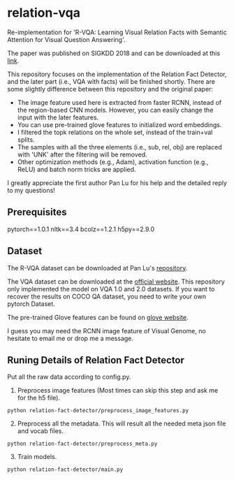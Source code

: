 # relation-vqa
Re-implementation for 'R-VQA: Learning Visual Relation Facts with Semantic Attention for Visual Question Answering'.

The paper was published on SIGKDD 2018 and can be downloaded at this [link](http://www.kdd.org/kdd2018/accepted-papers/view/r-vqa-learning-visual-relation-facts-with-semantic-attention-for-visual-que).

This repository focuses on the implementation of the Relation Fact Detector, and the later part (i.e., VQA with facts) will be finished shortly.
There are some slightly difference between this repository and the original paper:
* The image feature used here is extracted from faster RCNN, instead of the region-based CNN models. However, you can easily change the input 
with the later features.
* You can use pre-trained glove features to initialized word embeddings.
* I filtered the topk relations on the whole set, instead of the train+val splits.
* The samples with all the three elements (i.e., sub, rel, obj) are replaced with 'UNK' after the filtering will be removed.
* Other optimization methods (e.g., Adam), activation function (e.g., ReLU) and batch norm tricks are applied.

I greatly appreciate the first author Pan Lu for his help and the detailed reply to my questions!

## Prerequisites
pytorch==1.0.1  nltk==3.4  bcolz==1.2.1  h5py==2.9.0

## Dataset
The R-VQA dataset can be downloaded at Pan Lu's [repository](https://github.com/lupantech/rvqa). 

The VQA dataset can be downloaded at the 
[official website](https://visualqa.org/download.html). This repository only implemented the model on VQA 1.0 and 2.0 datasets. If you want to 
recover the results on COCO QA dataset, you need to write your own pytorch Dataset.

The pre-trained Glove features can be found on [glove website](https://nlp.stanford.edu/projects/glove/).

I guess you may need the RCNN image feature of Visual Genome, no hesitate to email me or drop me a message.

## Runing Details of Relation Fact Detector
Put all the raw data according to config.py.

1. Preprocess image features (Most times can skip this step and ask me for the h5 file).
```
python relation-fact-detector/preprocess_image_features.py
```
2. Preprocess all the metadata. This will result all the needed meta json file and vocab files.
```
python relation-fact-detector/preprocess_meta.py
```
3. Train models.
```
python relation-fact-detector/main.py
```





